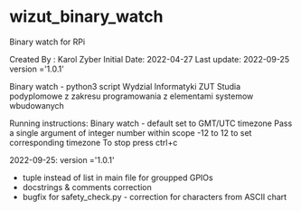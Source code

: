 # wizut_binary_watch
Binary watch for RPi

Created By  : Karol Zyber
Initial Date: 2022-04-27
Last update: 2022-09-25
version ='1.0.1'

Binary watch - python3 script
Wydzial Informatyki ZUT
Studia podyplomowe z zakresu programowania z elementami systemow wbudowanych

Running instructions:
Binary watch - default set to GMT/UTC timezone
Pass a single argument of integer number within scope -12 to 12 to set corresponding timezone
To stop press ctrl+c

2022-09-25:
version ='1.0.1'
- tuple instead of list in main file for groupped GPIOs
- docstrings & comments correction
- bugfix for safety_check.py - correction for characters from ASCII chart